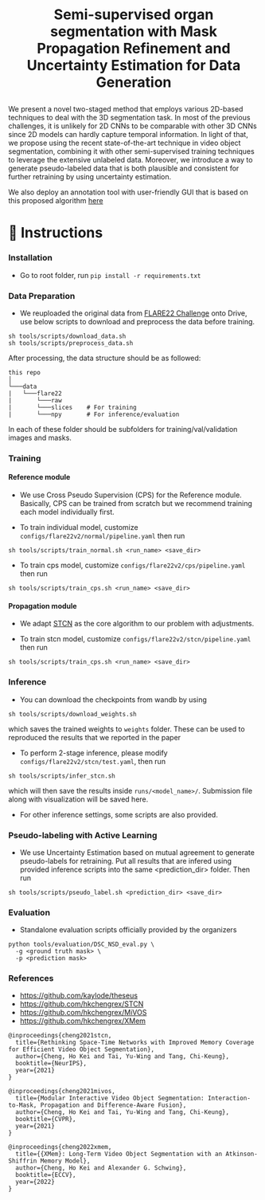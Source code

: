 # <p align="center"> Semi-supervised organ segmentation with Mask Propagation Refinement and Uncertainty Estimation for Data Generation </p>

We present a novel two-staged method that employs various 2D-based techniques to deal with the 3D segmentation task. In most of
the previous challenges, it is unlikely for 2D CNNs to be comparable with other 3D CNNs since 2D models can hardly capture temporal information. In light of that, we propose using the recent state-of-the-art technique in video object segmentation, combining it with other semi-supervised training techniques to leverage the extensive unlabeled data. Moreover, we introduce a way to generate pseudo-labeled data that is both plausible and consistent for further retraining by using uncertainty estimation. 

We also deploy an annotation tool with user-friendly GUI that is based on this proposed algorithm [here](https://github.com/nhtlongcs/ivos-gui) 


# :pencil: Instructions

### **Installation**
- Go to root folder, run `pip install -r requirements.txt`


### **Data Preparation**

- We reuploaded the original data from [FLARE22 Challenge](ivos/FLARE22.md) onto Drive, use below scripts to download and preprocess the data before training.

```
sh tools/scripts/download_data.sh
sh tools/scripts/preprocess_data.sh
```

After processing, the data structure should be as followed:
```
this repo
│   
└───data
|   └───flare22
|       └───raw
|       └───slices    # For training
|       └───npy       # For inference/evaluation
```
In each of these folder should be subfolders for training/val/validation images and masks. 

### **Training**

#### Reference module

- We use Cross Pseudo Supervision (CPS) for the Reference module. Basically, CPS can be trained from scratch but we recommend training each model individually first.

- To train individual model, customize `configs/flare22v2/normal/pipeline.yaml` then run
```
sh tools/scripts/train_normal.sh <run_name> <save_dir>
```

- To train cps model, customize `configs/flare22v2/cps/pipeline.yaml` then run
```
sh tools/scripts/train_cps.sh <run_name> <save_dir>
```

#### Propagation module

- We adapt [STCN](https://github.com/hkchengrex/STCN) as the core algorithm to our problem with adjustments.

- To train stcn model, customize `configs/flare22v2/stcn/pipeline.yaml` then run
```
sh tools/scripts/train_cps.sh <run_name> <save_dir>
```

### **Inference**

- You can download the checkpoints from wandb by using
```
sh tools/scripts/download_weights.sh
```
which saves the trained weights to `weights` folder. These can be used to reproduced the results that we reported in the paper

- To perform 2-stage inference, please modify `configs/flare22v2/stcn/test.yaml`, then run
```
sh tools/scripts/infer_stcn.sh 
```
which will then save the results inside `runs/<model_name>/`. Submission file along with visualization will be saved here.

- For other inference settings, some scripts are also provided.

### **Pseudo-labeling with Active Learning**

- We use Uncertainty Estimation based on mutual agreement to generate pseudo-labels for retraining. Put all results that are infered using provided inference scripts into the same <prediction_dir> folder. Then run

```
sh tools/scripts/pseudo_label.sh <prediction_dir> <save_dir>
```

### **Evaluation**
- Standalone evaluation scripts officially provided by the organizers 
```
python tools/evaluation/DSC_NSD_eval.py \
  -g <ground truth mask> \
  -p <prediction mask>
```

### **References**

- https://github.com/kaylode/theseus
- https://github.com/hkchengrex/STCN
- https://github.com/hkchengrex/MiVOS
- https://github.com/hkchengrex/XMem

```
@inproceedings{cheng2021stcn,
  title={Rethinking Space-Time Networks with Improved Memory Coverage for Efficient Video Object Segmentation},
  author={Cheng, Ho Kei and Tai, Yu-Wing and Tang, Chi-Keung},
  booktitle={NeurIPS},
  year={2021}
}

@inproceedings{cheng2021mivos,
  title={Modular Interactive Video Object Segmentation: Interaction-to-Mask, Propagation and Difference-Aware Fusion},
  author={Cheng, Ho Kei and Tai, Yu-Wing and Tang, Chi-Keung},
  booktitle={CVPR},
  year={2021}
}

@inproceedings{cheng2022xmem,
  title={{XMem}: Long-Term Video Object Segmentation with an Atkinson-Shiffrin Memory Model},
  author={Cheng, Ho Kei and Alexander G. Schwing},
  booktitle={ECCV},
  year={2022}
}
```